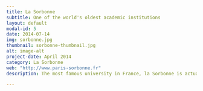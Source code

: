 ```yaml
---
title: La Sorbonne
subtitle: One of the world's oldest academic institutions
layout: default
modal-id: 5
date: 2014-07-14
img: sorbonne.jpg
thumbnail: sorbonne-thumbnail.jpg
alt: image-alt
project-date: April 2014
category: La Sorbonne
web: "http://www.paris-sorbonne.fr"
description: The most famous university in France, la Sorbonne is actually simply a building, housing several different universities, including Paris 1, Paris 3, Paris, 4, and Paris 5.  Reforms following the May, '68 riots split the building and disbanded the previous Universite de Paris, which finds its roots as far back as the 12th century.  Truly one of the most emblematic scholarly sites in the world, while walking to class one can't help but imagine the great thinkers who throughout history wandered the streets of the Latin quarter.

---
```

